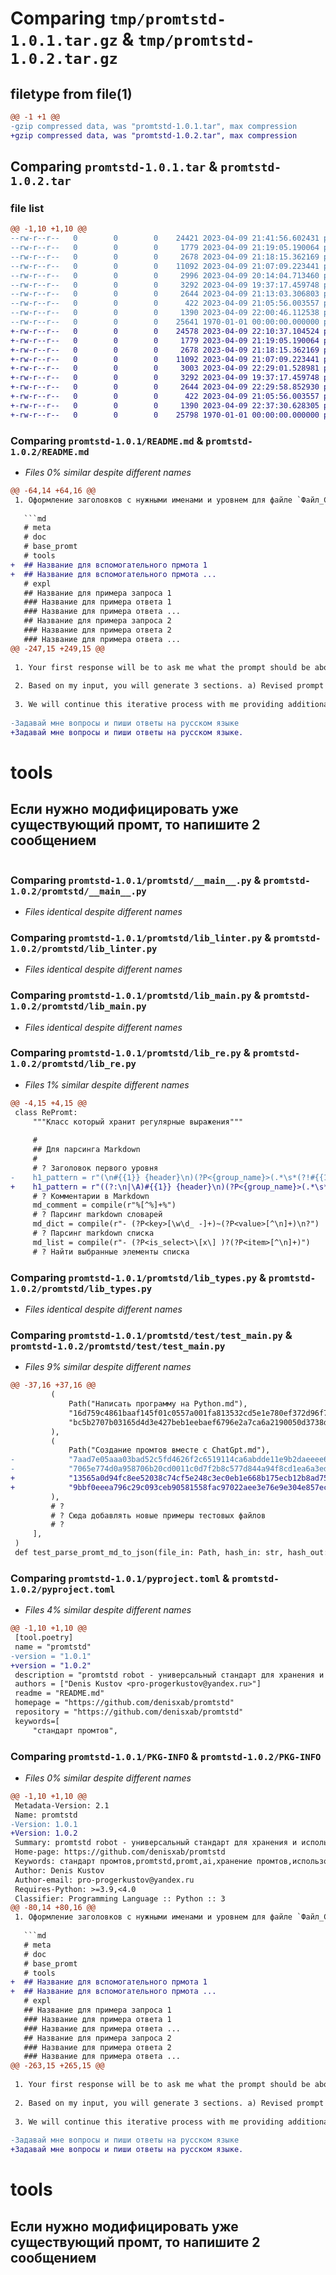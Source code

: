 # Comparing `tmp/promtstd-1.0.1.tar.gz` & `tmp/promtstd-1.0.2.tar.gz`

## filetype from file(1)

```diff
@@ -1 +1 @@
-gzip compressed data, was "promtstd-1.0.1.tar", max compression
+gzip compressed data, was "promtstd-1.0.2.tar", max compression
```

## Comparing `promtstd-1.0.1.tar` & `promtstd-1.0.2.tar`

### file list

```diff
@@ -1,10 +1,10 @@
--rw-r--r--   0        0        0    24421 2023-04-09 21:41:56.602431 promtstd-1.0.1/README.md
--rw-r--r--   0        0        0     1779 2023-04-09 21:19:05.190064 promtstd-1.0.1/promtstd/__main__.py
--rw-r--r--   0        0        0     2678 2023-04-09 21:18:15.362169 promtstd-1.0.1/promtstd/lib_linter.py
--rw-r--r--   0        0        0    11092 2023-04-09 21:07:09.223441 promtstd-1.0.1/promtstd/lib_main.py
--rw-r--r--   0        0        0     2996 2023-04-09 20:14:04.713460 promtstd-1.0.1/promtstd/lib_re.py
--rw-r--r--   0        0        0     3292 2023-04-09 19:37:17.459748 promtstd-1.0.1/promtstd/lib_types.py
--rw-r--r--   0        0        0     2644 2023-04-09 21:13:03.306803 promtstd-1.0.1/promtstd/test/test_main.py
--rw-r--r--   0        0        0      422 2023-04-09 21:05:56.003557 promtstd-1.0.1/promtstd/test/utils.py
--rw-r--r--   0        0        0     1390 2023-04-09 22:00:46.112538 promtstd-1.0.1/pyproject.toml
--rw-r--r--   0        0        0    25641 1970-01-01 00:00:00.000000 promtstd-1.0.1/PKG-INFO
+-rw-r--r--   0        0        0    24578 2023-04-09 22:10:37.104524 promtstd-1.0.2/README.md
+-rw-r--r--   0        0        0     1779 2023-04-09 21:19:05.190064 promtstd-1.0.2/promtstd/__main__.py
+-rw-r--r--   0        0        0     2678 2023-04-09 21:18:15.362169 promtstd-1.0.2/promtstd/lib_linter.py
+-rw-r--r--   0        0        0    11092 2023-04-09 21:07:09.223441 promtstd-1.0.2/promtstd/lib_main.py
+-rw-r--r--   0        0        0     3003 2023-04-09 22:29:01.528981 promtstd-1.0.2/promtstd/lib_re.py
+-rw-r--r--   0        0        0     3292 2023-04-09 19:37:17.459748 promtstd-1.0.2/promtstd/lib_types.py
+-rw-r--r--   0        0        0     2644 2023-04-09 22:29:58.852930 promtstd-1.0.2/promtstd/test/test_main.py
+-rw-r--r--   0        0        0      422 2023-04-09 21:05:56.003557 promtstd-1.0.2/promtstd/test/utils.py
+-rw-r--r--   0        0        0     1390 2023-04-09 22:37:30.628305 promtstd-1.0.2/pyproject.toml
+-rw-r--r--   0        0        0    25798 1970-01-01 00:00:00.000000 promtstd-1.0.2/PKG-INFO
```

### Comparing `promtstd-1.0.1/README.md` & `promtstd-1.0.2/README.md`

 * *Files 0% similar despite different names*

```diff
@@ -64,14 +64,16 @@
 1. Оформление заголовков с нужными именами и уровнем для файле `Файл_С_Промтом.md`
 
   ```md
   # meta
   # doc
   # base_promt
   # tools
+  ## Название для вспомогательного прмота 1
+  ## Название для вспомогательного прмота ...
   # expl
   ## Название для примера запроса 1
   ### Название для примера ответа 1 
   ### Название для примера ответа ...
   ## Название для примера запроса 2
   ### Название для примера ответа 2
   ### Название для примера ответа ...
@@ -247,15 +249,15 @@
 
 1. Your first response will be to ask me what the prompt should be about. I will provide my answer, but we will need to improve it through continual iterations by going through the next steps.
 
 2. Based on my input, you will generate 3 sections. a) Revised prompt (provide your rewritten prompt. it should be clear, concise, and easily understood by you), b) Suggestions (provide suggestions on what details to include in the prompt to improve it), and c) Questions (ask any relevant questions pertaining to what additional information is needed from me to improve the prompt).
 
 3. We will continue this iterative process with me providing additional information to you and you updating the prompt in the Revised prompt section until it's complete.
 
-Задавай мне вопросы и пиши ответы на русском языке
+Задавай мне вопросы и пиши ответы на русском языке.
 ```
 
 # tools
 
 ## Если нужно модифицировать уже существующий промт, то напишите 2 сообщением
 
 ```promt
```

### Comparing `promtstd-1.0.1/promtstd/__main__.py` & `promtstd-1.0.2/promtstd/__main__.py`

 * *Files identical despite different names*

### Comparing `promtstd-1.0.1/promtstd/lib_linter.py` & `promtstd-1.0.2/promtstd/lib_linter.py`

 * *Files identical despite different names*

### Comparing `promtstd-1.0.1/promtstd/lib_main.py` & `promtstd-1.0.2/promtstd/lib_main.py`

 * *Files identical despite different names*

### Comparing `promtstd-1.0.1/promtstd/lib_re.py` & `promtstd-1.0.2/promtstd/lib_re.py`

 * *Files 1% similar despite different names*

```diff
@@ -4,15 +4,15 @@
 class RePromt:
     """Класс который хранит регулярные выражения"""
 
     #
     ## Для парсинга Markdown
     #
     # ? Заголовок первого уровня
-    h1_pattern = r"(\n#{{1}} {header}\n)(?P<{group_name}>(.*\s*(?!#{{1}} ))+)"
+    h1_pattern = r"((?:\n|\A)#{{1}} {header}\n)(?P<{group_name}>(.*\s*(?!#{{1}} ))+)"
     # ? Комментарии в Markdown
     md_comment = compile(r"%[^%]+%")
     # ? Парсинг markdown словарей
     md_dict = compile(r"- (?P<key>[\w\d_ -]+)~(?P<value>[^\n]+)\n?")
     # ? Парсинг markdown списка
     md_list = compile(r"- (?P<is_select>\[x\] )?(?P<item>[^\n]+)")
     # ? Найти выбранные элементы списка
```

### Comparing `promtstd-1.0.1/promtstd/lib_types.py` & `promtstd-1.0.2/promtstd/lib_types.py`

 * *Files identical despite different names*

### Comparing `promtstd-1.0.1/promtstd/test/test_main.py` & `promtstd-1.0.2/promtstd/test/test_main.py`

 * *Files 9% similar despite different names*

```diff
@@ -37,16 +37,16 @@
         (
             Path("Написать программу на Python.md"),
             "16d759c4861baaf145f01c0557a001fa813532cd5e1e780ef372d96f7d2646b2",
             "bc5b2707b03165d4d3e427beb1eebaef6796e2a7ca6a2190050d3738d8dbae10",
         ),
         (
             Path("Создание промтов вместе с ChatGpt.md"),
-            "7aad7e05aaa03bad52c5fd4626f2c6519114ca6abdde11e9b2daeeee6b9365cc",
-            "7065e774d0a958706b20cd0011c0d7f2b8c577d844a94f8cd1ea6a3ed7edbeeb",
+            "13565a0d94fc8ee52038c74cf5e248c3ec0eb1e668b175ecb12b8ad759f0234b",
+            "9bbf0eeea796c29c093ceb90581558fac97022aee3e76e9e304e857ec08e618a",
         ),
         # ?
         # ? Сюда добавлять новые примеры тестовых файлов
         # ?
     ],
 )
 def test_parse_promt_md_to_json(file_in: Path, hash_in: str, hash_out: str):
```

### Comparing `promtstd-1.0.1/pyproject.toml` & `promtstd-1.0.2/pyproject.toml`

 * *Files 4% similar despite different names*

```diff
@@ -1,10 +1,10 @@
 [tool.poetry]
 name = "promtstd"
-version = "1.0.1"
+version = "1.0.2"
 description = "promtstd robot - универсальный стандарт для хранения и использования промтов в AI. books Основан на Markdown, обеспечивает легкость чтения и структурированность. "
 authors = ["Denis Kustov <pro-progerkustov@yandex.ru>"]
 readme = "README.md"
 homepage = "https://github.com/denisxab/promtstd"
 repository = "https://github.com/denisxab/promtstd"
 keywords=[
     "стандарт промтов",
```

### Comparing `promtstd-1.0.1/PKG-INFO` & `promtstd-1.0.2/PKG-INFO`

 * *Files 0% similar despite different names*

```diff
@@ -1,10 +1,10 @@
 Metadata-Version: 2.1
 Name: promtstd
-Version: 1.0.1
+Version: 1.0.2
 Summary: promtstd robot - универсальный стандарт для хранения и использования промтов в AI. books Основан на Markdown, обеспечивает легкость чтения и структурированность. 
 Home-page: https://github.com/denisxab/promtstd
 Keywords: стандарт промтов,promtstd,promt,ai,хранение промтов,использование промтов,разработка AI,искусственный интеллект,Markdown,унификация,структурирование,синтаксис,взаимодействие разработчиков,метаинформация,шаблоны,примеры,вспомогательные промты
 Author: Denis Kustov
 Author-email: pro-progerkustov@yandex.ru
 Requires-Python: >=3.9,<4.0
 Classifier: Programming Language :: Python :: 3
@@ -80,14 +80,16 @@
 1. Оформление заголовков с нужными именами и уровнем для файле `Файл_С_Промтом.md`
 
   ```md
   # meta
   # doc
   # base_promt
   # tools
+  ## Название для вспомогательного прмота 1
+  ## Название для вспомогательного прмота ...
   # expl
   ## Название для примера запроса 1
   ### Название для примера ответа 1 
   ### Название для примера ответа ...
   ## Название для примера запроса 2
   ### Название для примера ответа 2
   ### Название для примера ответа ...
@@ -263,15 +265,15 @@
 
 1. Your first response will be to ask me what the prompt should be about. I will provide my answer, but we will need to improve it through continual iterations by going through the next steps.
 
 2. Based on my input, you will generate 3 sections. a) Revised prompt (provide your rewritten prompt. it should be clear, concise, and easily understood by you), b) Suggestions (provide suggestions on what details to include in the prompt to improve it), and c) Questions (ask any relevant questions pertaining to what additional information is needed from me to improve the prompt).
 
 3. We will continue this iterative process with me providing additional information to you and you updating the prompt in the Revised prompt section until it's complete.
 
-Задавай мне вопросы и пиши ответы на русском языке
+Задавай мне вопросы и пиши ответы на русском языке.
 ```
 
 # tools
 
 ## Если нужно модифицировать уже существующий промт, то напишите 2 сообщением
 
 ```promt
```

